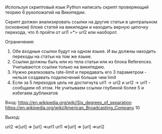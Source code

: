 Используя скриптовый язык Python написать скрипт проверяющий теорию 6 рукопожатий на Википедии.

Скрипт должен анализировать ссылки на другие статьи в центральном (основном) блоке статей на википедии и находить верную цепочку перехода, что б пройти от url1 =*> url2 или наоборот.

Ограничения:
1) Обе входные ссылки будут на одном языке. И вы должны находить переходы на статьи на том же языке.
2) Ссылки должны быть или из тела статьи или из блока References. Учитываются ссылки только на википедию.
3) Нужно реализовать rate-limit и передавать его 3 параметром - нельзя создавать подключений больше чем limit
4) Если за 5 переходов цель не достигнута url1 -> url2 и url2 -> url1 - сообщаем об этом. Не учитываем ссылки глубиной более 5 и избегаем дубликатов


Вход:
https://en.wikipedia.org/wiki/Six_degrees_of_separation
https://en.wikipedia.org/wiki/American_Broadcasting_Company
10

Выход:

url2 =>[url] => [url] =>url1
url1 =>[url] => [url] =>url2
